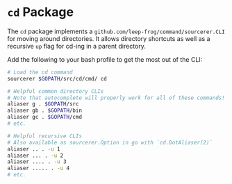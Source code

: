 # `cd` Package

The `cd` package implements a `github.com/leep-frog/command/sourcerer.CLI` for moving around directories. It allows directory shortcuts as well as a recursive `up` flag for cd-ing in a parent directory.

Add the following to your bash profile to get the most out of the CLI:

```bash
# Load the cd command
sourcerer $GOPATH/src/cd/cmd/ cd

# Helpful common directory CLIs
# Note that autocomplete will properly work for all of these commands!
aliaser g . $GOPATH/src
aliaser gb . $GOPATH/bin
aliaser gc . $GOPATH/cmd
# etc.

# Helpful recursive CLIs
# Also available as sourcerer.Option in go with `cd.DotAliaser(2)`
aliaser .. . -u 1
aliaser ... . -u 2
aliaser .... . -u 3
aliaser ..... . -u 4
# etc.
```
